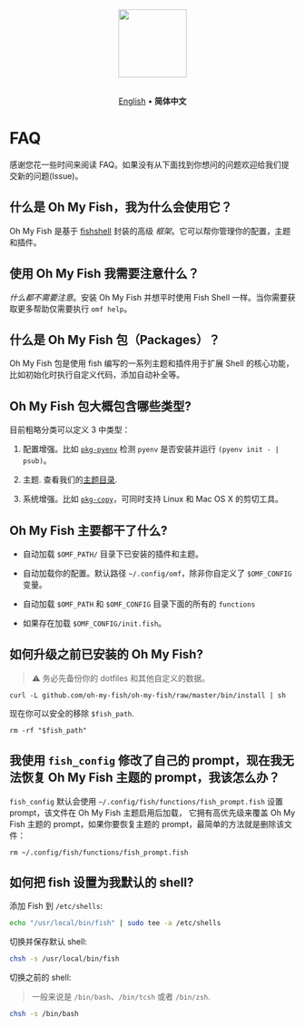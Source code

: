 <div align="center">
  <a href="http://github.com/oh-my-fish/oh-my-fish">
    <img width=120px  src="https://cloud.githubusercontent.com/assets/8317250/8510172/f006f0a4-230f-11e5-98b6-5c2e3c87088f.png">
  </a>
</div>

<br>

<p align="center">
  <a href="../en-US/FAQ.md">English</a> &bull;
  <b>简体中文</b>
</p>

# FAQ

感谢您花一些时间来阅读 FAQ。如果没有从下面找到你想问的问题欢迎给我们提交新的问题(Issue)。


## 什么是 Oh My Fish，我为什么会使用它？

Oh My Fish 是基于 [fishshell](https://fishshell.org) 封装的高级 _框架_。它可以帮你管理你的配置，主题和插件。


## 使用 Oh My Fish 我需要注意什么？

_什么都不需要注意_。安装 Oh My Fish 并想平时使用 Fish Shell 一样。当你需要获取更多帮助仅需要执行 `omf help`。


## 什么是 Oh My Fish 包（Packages）？

Oh My Fish 包是使用 fish 编写的一系列主题和插件用于扩展 Shell 的核心功能，比如初始化时执行自定义代码，添加自动补全等。


## Oh My Fish 包大概包含哪些类型?

目前粗略分类可以定义 3 中类型：

1. 配置增强。比如 [`pkg-pyenv`](https://github.com/oh-my-fish/pkg-pyenv) 检测 `pyenv` 是否安装并运行 `(pyenv init - | psub)`。

2. 主题. 查看我们的[主题目录](https://github.com/oh-my-fish).

3. 系统增强。比如 [`pkg-copy`](https://github.com/oh-my-fish/pkg-copy)，可同时支持 Linux 和 Mac OS X 的剪切工具。


## Oh My Fish 主要都干了什么?

+ 自动加载 `$OMF_PATH/` 目录下已安装的插件和主题。

+ 自动加载你的配置。默认路径 `~/.config/omf`，除非你自定义了 `$OMF_CONFIG` 变量。

+ 自动加载 `$OMF_PATH` 和 `$OMF_CONFIG` 目录下面的所有的 `functions`

+ 如果存在加载 `$OMF_CONFIG/init.fish`。


## 如何升级之前已安装的 Oh My Fish?

> :warning: 务必先备份你的 dotfiles 和其他自定义的数据。

```
curl -L github.com/oh-my-fish/oh-my-fish/raw/master/bin/install | sh
```

现在你可以安全的移除 `$fish_path`.

```fish
rm -rf "$fish_path"
```


## 我使用 `fish_config` 修改了自己的 prompt，现在我无法恢复 Oh My Fish 主题的 prompt，我该怎么办？

`fish_config` 默认会使用 `~/.config/fish/functions/fish_prompt.fish` 设置 prompt，该文件在 Oh My Fish 主题启用后加载，
它拥有高优先级来覆盖 Oh My Fish 主题的 prompt，如果你要恢复主题的 prompt，最简单的方法就是删除该文件：

```
rm ~/.config/fish/functions/fish_prompt.fish
```


## 如何把 fish 设置为我默认的 shell?

添加 Fish 到  `/etc/shells`:

```sh
echo "/usr/local/bin/fish" | sudo tee -a /etc/shells
```

切换并保存默认 shell:

```sh
chsh -s /usr/local/bin/fish
```

切换之前的 shell:
> 一般来说是 `/bin/bash`、`/bin/tcsh` 或者 `/bin/zsh`.

```sh
chsh -s /bin/bash
```